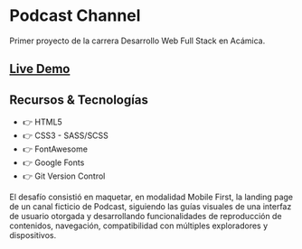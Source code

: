 # Podcast Channel

Primer proyecto de la carrera Desarrollo Web Full Stack en Acámica.

## [Live Demo](https://arjusgit.github.io/podcast-channel/)

## Recursos & Tecnologías
* :point_right: HTML5
* :point_right: CSS3 - SASS/SCSS
* :point_right: FontAwesome
* :point_right: Google Fonts
* :point_right: Git Version Control

El desafío consistió en maquetar, en modalidad Mobile First, la landing page de un canal ficticio de Podcast, siguiendo las guías visuales de una interfaz de usuario otorgada y desarrollando funcionalidades de reproducción de contenidos, navegación, compatibilidad con múltiples exploradores y dispositivos.

